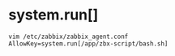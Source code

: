 # system.run[]




```
vim /etc/zabbix/zabbix_agent.conf
AllowKey=system.run[/app/zbx-script/bash.sh]

```